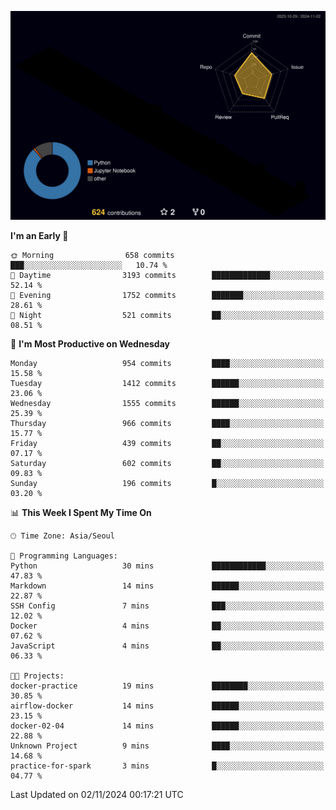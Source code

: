 <!-- ![Header](./github-header-image.png) -->

<!-- <div align="center">
  <img src="https://ziadoua.github.io/m3-Markdown-Badges/badges/FastAPI/fastapi1.svg" />&nbsp
  <img src="https://ziadoua.github.io/m3-Markdown-Badges/badges/Git/git1.svg" />&nbsp
  <img src="https://ziadoua.github.io/m3-Markdown-Badges/badges/Linux/linux2.svg" />&nbsp
  <img src="https://ziadoua.github.io/m3-Markdown-Badges/badges/PostgreSQL/postgresql3.svg" />&nbsp
  <img src="https://ziadoua.github.io/m3-Markdown-Badges/badges/Python/python3.svg" />&nbsp
</div> -->

![](./profile-3d-contrib/profile-night-rainbow.svg)

<!--START_SECTION:waka-->
**I'm an Early 🐤** 

```text
🌞 Morning                658 commits         ███░░░░░░░░░░░░░░░░░░░░░░   10.74 % 
🌆 Daytime                3193 commits        █████████████░░░░░░░░░░░░   52.14 % 
🌃 Evening                1752 commits        ███████░░░░░░░░░░░░░░░░░░   28.61 % 
🌙 Night                  521 commits         ██░░░░░░░░░░░░░░░░░░░░░░░   08.51 % 
```
📅 **I'm Most Productive on Wednesday** 

```text
Monday                   954 commits         ████░░░░░░░░░░░░░░░░░░░░░   15.58 % 
Tuesday                  1412 commits        ██████░░░░░░░░░░░░░░░░░░░   23.06 % 
Wednesday                1555 commits        ██████░░░░░░░░░░░░░░░░░░░   25.39 % 
Thursday                 966 commits         ████░░░░░░░░░░░░░░░░░░░░░   15.77 % 
Friday                   439 commits         ██░░░░░░░░░░░░░░░░░░░░░░░   07.17 % 
Saturday                 602 commits         ██░░░░░░░░░░░░░░░░░░░░░░░   09.83 % 
Sunday                   196 commits         █░░░░░░░░░░░░░░░░░░░░░░░░   03.20 % 
```


📊 **This Week I Spent My Time On** 

```text
🕑︎ Time Zone: Asia/Seoul

💬 Programming Languages: 
Python                   30 mins             ████████████░░░░░░░░░░░░░   47.83 % 
Markdown                 14 mins             ██████░░░░░░░░░░░░░░░░░░░   22.87 % 
SSH Config               7 mins              ███░░░░░░░░░░░░░░░░░░░░░░   12.02 % 
Docker                   4 mins              ██░░░░░░░░░░░░░░░░░░░░░░░   07.62 % 
JavaScript               4 mins              ██░░░░░░░░░░░░░░░░░░░░░░░   06.33 % 

🐱‍💻 Projects: 
docker-practice          19 mins             ████████░░░░░░░░░░░░░░░░░   30.85 % 
airflow-docker           14 mins             ██████░░░░░░░░░░░░░░░░░░░   23.15 % 
docker-02-04             14 mins             ██████░░░░░░░░░░░░░░░░░░░   22.88 % 
Unknown Project          9 mins              ████░░░░░░░░░░░░░░░░░░░░░   14.68 % 
practice-for-spark       3 mins              █░░░░░░░░░░░░░░░░░░░░░░░░   04.77 % 
```


 Last Updated on 02/11/2024 00:17:21 UTC
<!--END_SECTION:waka-->




